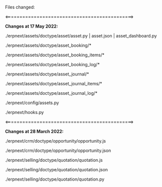 Files changed:

<=============================================>

<b>Changes at 17 May 2022:</b>

./erpnext/assets/doctype/asset/asset.py | asset.json | asset_dashboard.py

./erpnext/assets/doctype/asset_booking/*

./erpnext/assets/doctype/asset_booking_items/*

./erpnext/assets/doctype/asset_booking_log/*

./erpnext/assets/doctype/asset_journal/*

./erpnext/assets/doctype/asset_journal_items/*

./erpnext/assets/doctype/asset_journal_log/*

./erpnext/config/assets.py

./erpnext/hooks.py

<=============================================>

<b>Changes at 28 March 2022:</b>

./erpnext/crm/doctype/opportunity/opportunity.js

./erpnext/crm/doctype/opportunity/opportunity.json

./erpnext/selling/doctype/quotation/quotation.js

./erpnext/selling/doctype/quotation/quotation.json

./erpnext/selling/doctype/quotation/quotation.py
